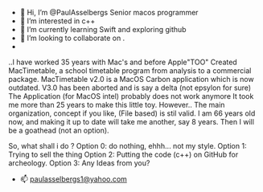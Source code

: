 - 👋 Hi, I’m @PaulAsselbergs Senior macos programmer
- 👀 I’m interested in c++ 
- 🌱 I’m currently learning Swift and  exploring github
- 💞️ I’m looking to collaborate on .
- 
..I have worked 35 years with Mac's and before Apple"TOO"
Created MacTimetable, a school timetable program
from analysis to a commercial package.
MacTimetable v2.0 is a MacOS Carbon application which is now outdated.
V3.0 has been aborted and is say a delta (not epsylon for sure)
The Application (for MacOS intel) probably does not work anymore
It took me more than 25 years to make this little toy.
However.. The main organization, concept if you like, (File based) is stil valid.
I am 66 years old now, and making it up to date will take me another, say 8 years.
Then I will be a goathead (not an option).

So, what shall i do ?
Option 0: do nothing, ehhh... not my style.
Option 1: Trying to sell the thing
Option 2: Putting the code (c++) on GitHub for archeology.
Option 3: Any Ideas from you? 

- 📫 paulasselbergs1@yahoo.com

<!---
PaulAsselbergs/PaulAsselbergs is a ✨ special ✨ repository because its `README.md` (this file) appears on your GitHub profile.
You can click the Preview link to take a look at your changes.
--->
